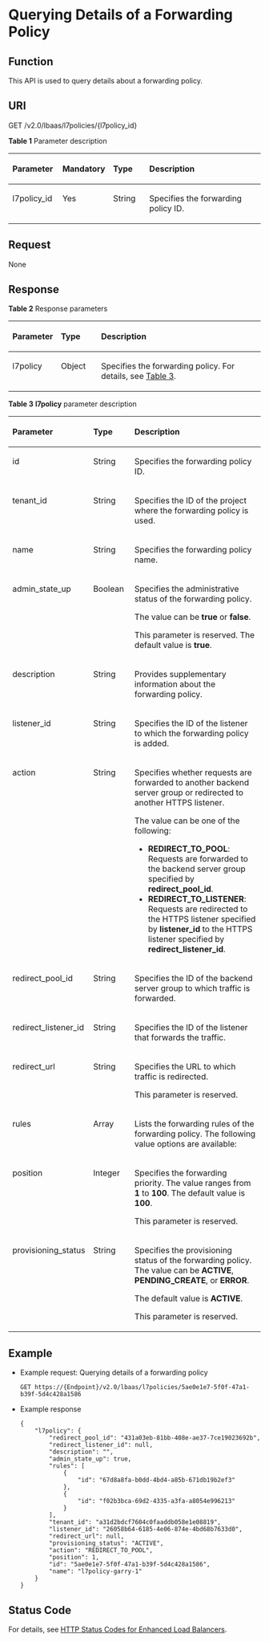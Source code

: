 # Querying Details of a Forwarding Policy<a name="EN-US_TOPIC_0136295316"></a>

## Function<a name="section169151579315"></a>

This API is used to query details about a forwarding policy.

## URI<a name="section1221617474435"></a>

GET /v2.0/lbaas/l7policies/\{l7policy\_id\}

**Table  1**  Parameter description

<a name="table158419166402"></a>
<table><thead align="left"><tr id="row19584716114011"><th class="cellrowborder" valign="top" width="20%" id="mcps1.2.5.1.1"><p id="p15841916124016"><a name="p15841916124016"></a><a name="p15841916124016"></a>Parameter</p>
</th>
<th class="cellrowborder" valign="top" width="12%" id="mcps1.2.5.1.2"><p id="p454719247712"><a name="p454719247712"></a><a name="p454719247712"></a>Mandatory</p>
</th>
<th class="cellrowborder" valign="top" width="15%" id="mcps1.2.5.1.3"><p id="p75841316164014"><a name="p75841316164014"></a><a name="p75841316164014"></a>Type</p>
</th>
<th class="cellrowborder" valign="top" width="53%" id="mcps1.2.5.1.4"><p id="p14584151674011"><a name="p14584151674011"></a><a name="p14584151674011"></a>Description</p>
</th>
</tr>
</thead>
<tbody><tr id="row17158113918463"><td class="cellrowborder" valign="top" width="20%" headers="mcps1.2.5.1.1 "><p id="p22347125362"><a name="p22347125362"></a><a name="p22347125362"></a>l7policy_id</p>
</td>
<td class="cellrowborder" valign="top" width="12%" headers="mcps1.2.5.1.2 "><p id="p145465246716"><a name="p145465246716"></a><a name="p145465246716"></a>Yes</p>
</td>
<td class="cellrowborder" valign="top" width="15%" headers="mcps1.2.5.1.3 "><p id="p11253185463216"><a name="p11253185463216"></a><a name="p11253185463216"></a>String</p>
</td>
<td class="cellrowborder" valign="top" width="53%" headers="mcps1.2.5.1.4 "><p id="p122341912133616"><a name="p122341912133616"></a><a name="p122341912133616"></a>Specifies the forwarding policy ID.</p>
</td>
</tr>
</tbody>
</table>

## Request<a name="section64891616203820"></a>

None

## Response<a name="section1475822284811"></a>

**Table  2**  Response parameters

<a name="table185961183497"></a>
<table><thead align="left"><tr id="row12658108134913"><th class="cellrowborder" valign="top" width="18%" id="mcps1.2.4.1.1"><p id="p46586844919"><a name="p46586844919"></a><a name="p46586844919"></a>Parameter</p>
</th>
<th class="cellrowborder" valign="top" width="16%" id="mcps1.2.4.1.2"><p id="p36581981493"><a name="p36581981493"></a><a name="p36581981493"></a>Type</p>
</th>
<th class="cellrowborder" valign="top" width="66%" id="mcps1.2.4.1.3"><p id="p136581817492"><a name="p136581817492"></a><a name="p136581817492"></a>Description</p>
</th>
</tr>
</thead>
<tbody><tr id="row12658785493"><td class="cellrowborder" valign="top" width="18%" headers="mcps1.2.4.1.1 "><p id="a1e31d40522f34b4b847736f330d7177c"><a name="a1e31d40522f34b4b847736f330d7177c"></a><a name="a1e31d40522f34b4b847736f330d7177c"></a>l7policy</p>
</td>
<td class="cellrowborder" valign="top" width="16%" headers="mcps1.2.4.1.2 "><p id="a8e35d965d67845119c16270f497fa3c0"><a name="a8e35d965d67845119c16270f497fa3c0"></a><a name="a8e35d965d67845119c16270f497fa3c0"></a>Object</p>
</td>
<td class="cellrowborder" valign="top" width="66%" headers="mcps1.2.4.1.3 "><p id="p16658987498"><a name="p16658987498"></a><a name="p16658987498"></a>Specifies the forwarding policy. For details, see <a href="#table77011444133616">Table 3</a>.</p>
</td>
</tr>
</tbody>
</table>

**Table  3** **l7policy**  parameter description

<a name="table77011444133616"></a>
<table><thead align="left"><tr id="en-us_topic_0136295317_row10701165673714"><th class="cellrowborder" valign="top" width="23.23%" id="mcps1.2.4.1.1"><p id="en-us_topic_0136295317_p1470214562375"><a name="en-us_topic_0136295317_p1470214562375"></a><a name="en-us_topic_0136295317_p1470214562375"></a>Parameter</p>
</th>
<th class="cellrowborder" valign="top" width="18.18%" id="mcps1.2.4.1.2"><p id="en-us_topic_0136295317_p2702105618372"><a name="en-us_topic_0136295317_p2702105618372"></a><a name="en-us_topic_0136295317_p2702105618372"></a>Type</p>
</th>
<th class="cellrowborder" valign="top" width="58.589999999999996%" id="mcps1.2.4.1.3"><p id="en-us_topic_0136295317_p770265613371"><a name="en-us_topic_0136295317_p770265613371"></a><a name="en-us_topic_0136295317_p770265613371"></a>Description</p>
</th>
</tr>
</thead>
<tbody><tr id="en-us_topic_0136295317_row1170211562375"><td class="cellrowborder" valign="top" width="23.23%" headers="mcps1.2.4.1.1 "><p id="en-us_topic_0136295317_p37021956163715"><a name="en-us_topic_0136295317_p37021956163715"></a><a name="en-us_topic_0136295317_p37021956163715"></a>id</p>
</td>
<td class="cellrowborder" valign="top" width="18.18%" headers="mcps1.2.4.1.2 "><p id="en-us_topic_0136295317_p154311194575"><a name="en-us_topic_0136295317_p154311194575"></a><a name="en-us_topic_0136295317_p154311194575"></a>String</p>
</td>
<td class="cellrowborder" valign="top" width="58.589999999999996%" headers="mcps1.2.4.1.3 "><p id="en-us_topic_0136295317_p87022056103715"><a name="en-us_topic_0136295317_p87022056103715"></a><a name="en-us_topic_0136295317_p87022056103715"></a>Specifies the forwarding policy ID.</p>
</td>
</tr>
<tr id="en-us_topic_0136295317_row5702175643718"><td class="cellrowborder" valign="top" width="23.23%" headers="mcps1.2.4.1.1 "><p id="en-us_topic_0136295317_p12491330111414"><a name="en-us_topic_0136295317_p12491330111414"></a><a name="en-us_topic_0136295317_p12491330111414"></a>tenant_id</p>
</td>
<td class="cellrowborder" valign="top" width="18.18%" headers="mcps1.2.4.1.2 "><p id="en-us_topic_0136295317_p1949510305143"><a name="en-us_topic_0136295317_p1949510305143"></a><a name="en-us_topic_0136295317_p1949510305143"></a>String</p>
</td>
<td class="cellrowborder" valign="top" width="58.589999999999996%" headers="mcps1.2.4.1.3 "><p id="en-us_topic_0136295317_p5927193621418"><a name="en-us_topic_0136295317_p5927193621418"></a><a name="en-us_topic_0136295317_p5927193621418"></a>Specifies the ID of the project where the forwarding policy is used.</p>
</td>
</tr>
<tr id="en-us_topic_0136295317_row67026562371"><td class="cellrowborder" valign="top" width="23.23%" headers="mcps1.2.4.1.1 "><p id="en-us_topic_0136295317_p97021056173713"><a name="en-us_topic_0136295317_p97021056173713"></a><a name="en-us_topic_0136295317_p97021056173713"></a>name</p>
</td>
<td class="cellrowborder" valign="top" width="18.18%" headers="mcps1.2.4.1.2 "><p id="en-us_topic_0136295317_p9702105619373"><a name="en-us_topic_0136295317_p9702105619373"></a><a name="en-us_topic_0136295317_p9702105619373"></a>String</p>
</td>
<td class="cellrowborder" valign="top" width="58.589999999999996%" headers="mcps1.2.4.1.3 "><p id="en-us_topic_0136295317_p57021564370"><a name="en-us_topic_0136295317_p57021564370"></a><a name="en-us_topic_0136295317_p57021564370"></a>Specifies the forwarding policy name.</p>
</td>
</tr>
<tr id="en-us_topic_0136295317_row17021156193714"><td class="cellrowborder" valign="top" width="23.23%" headers="mcps1.2.4.1.1 "><p id="en-us_topic_0136295317_p1570220562375"><a name="en-us_topic_0136295317_p1570220562375"></a><a name="en-us_topic_0136295317_p1570220562375"></a>admin_state_up</p>
</td>
<td class="cellrowborder" valign="top" width="18.18%" headers="mcps1.2.4.1.2 "><p id="en-us_topic_0136295317_p270220563373"><a name="en-us_topic_0136295317_p270220563373"></a><a name="en-us_topic_0136295317_p270220563373"></a>Boolean</p>
</td>
<td class="cellrowborder" valign="top" width="58.589999999999996%" headers="mcps1.2.4.1.3 "><p id="en-us_topic_0136295317_p935075494818"><a name="en-us_topic_0136295317_p935075494818"></a><a name="en-us_topic_0136295317_p935075494818"></a>Specifies the administrative status of the forwarding policy.</p>
<p id="en-us_topic_0136295317_p535095417489"><a name="en-us_topic_0136295317_p535095417489"></a><a name="en-us_topic_0136295317_p535095417489"></a>The value can be <strong id="en-us_topic_0136295317_b12787918559"><a name="en-us_topic_0136295317_b12787918559"></a><a name="en-us_topic_0136295317_b12787918559"></a>true</strong> or <strong id="en-us_topic_0136295317_b1579692551"><a name="en-us_topic_0136295317_b1579692551"></a><a name="en-us_topic_0136295317_b1579692551"></a>false</strong>.</p>
<p id="en-us_topic_0136295317_p1788713318331"><a name="en-us_topic_0136295317_p1788713318331"></a><a name="en-us_topic_0136295317_p1788713318331"></a>This parameter is reserved. The default value is <strong id="en-us_topic_0136295317_b61614114312"><a name="en-us_topic_0136295317_b61614114312"></a><a name="en-us_topic_0136295317_b61614114312"></a>true</strong>.</p>
</td>
</tr>
<tr id="en-us_topic_0136295317_row87021656103712"><td class="cellrowborder" valign="top" width="23.23%" headers="mcps1.2.4.1.1 "><p id="en-us_topic_0136295317_p147021156163720"><a name="en-us_topic_0136295317_p147021156163720"></a><a name="en-us_topic_0136295317_p147021156163720"></a>description</p>
</td>
<td class="cellrowborder" valign="top" width="18.18%" headers="mcps1.2.4.1.2 "><p id="en-us_topic_0136295317_p2702105663711"><a name="en-us_topic_0136295317_p2702105663711"></a><a name="en-us_topic_0136295317_p2702105663711"></a>String</p>
</td>
<td class="cellrowborder" valign="top" width="58.589999999999996%" headers="mcps1.2.4.1.3 "><p id="en-us_topic_0136295317_p163501654104816"><a name="en-us_topic_0136295317_p163501654104816"></a><a name="en-us_topic_0136295317_p163501654104816"></a>Provides supplementary information about the forwarding policy.</p>
</td>
</tr>
<tr id="en-us_topic_0136295317_row1970325673717"><td class="cellrowborder" valign="top" width="23.23%" headers="mcps1.2.4.1.1 "><p id="en-us_topic_0136295317_p207031656133714"><a name="en-us_topic_0136295317_p207031656133714"></a><a name="en-us_topic_0136295317_p207031656133714"></a>listener_id</p>
</td>
<td class="cellrowborder" valign="top" width="18.18%" headers="mcps1.2.4.1.2 "><p id="en-us_topic_0136295317_p1851734175713"><a name="en-us_topic_0136295317_p1851734175713"></a><a name="en-us_topic_0136295317_p1851734175713"></a>String</p>
</td>
<td class="cellrowborder" valign="top" width="58.589999999999996%" headers="mcps1.2.4.1.3 "><p id="en-us_topic_0136295317_p183501454194816"><a name="en-us_topic_0136295317_p183501454194816"></a><a name="en-us_topic_0136295317_p183501454194816"></a>Specifies the ID of the listener to which the forwarding policy is added.</p>
</td>
</tr>
<tr id="en-us_topic_0136295317_row1970317567371"><td class="cellrowborder" valign="top" width="23.23%" headers="mcps1.2.4.1.1 "><p id="en-us_topic_0136295317_p17703115614375"><a name="en-us_topic_0136295317_p17703115614375"></a><a name="en-us_topic_0136295317_p17703115614375"></a>action</p>
</td>
<td class="cellrowborder" valign="top" width="18.18%" headers="mcps1.2.4.1.2 "><p id="en-us_topic_0136295317_p1170365623715"><a name="en-us_topic_0136295317_p1170365623715"></a><a name="en-us_topic_0136295317_p1170365623715"></a>String</p>
</td>
<td class="cellrowborder" valign="top" width="58.589999999999996%" headers="mcps1.2.4.1.3 "><p id="en-us_topic_0136295317_p2351954164814"><a name="en-us_topic_0136295317_p2351954164814"></a><a name="en-us_topic_0136295317_p2351954164814"></a>Specifies whether requests are forwarded to another backend server group or redirected to another HTTPS listener.</p>
<p id="en-us_topic_0136295317_p13351145412483"><a name="en-us_topic_0136295317_p13351145412483"></a><a name="en-us_topic_0136295317_p13351145412483"></a>The value can be one of the following:</p>
<a name="en-us_topic_0136295317_ul203511354204814"></a><a name="en-us_topic_0136295317_ul203511354204814"></a><ul id="en-us_topic_0136295317_ul203511354204814"><li><strong id="en-us_topic_0136295317_b17722184917467"><a name="en-us_topic_0136295317_b17722184917467"></a><a name="en-us_topic_0136295317_b17722184917467"></a>REDIRECT_TO_POOL</strong>: Requests are forwarded to the backend server group specified by <strong id="en-us_topic_0136295317_b372316496462"><a name="en-us_topic_0136295317_b372316496462"></a><a name="en-us_topic_0136295317_b372316496462"></a>redirect_pool_id</strong>.</li><li><strong id="en-us_topic_0136295317_b194119527467"><a name="en-us_topic_0136295317_b194119527467"></a><a name="en-us_topic_0136295317_b194119527467"></a>REDIRECT_TO_LISTENER</strong>: Requests are redirected to the HTTPS listener specified by <strong id="en-us_topic_0136295317_b204255216464"><a name="en-us_topic_0136295317_b204255216464"></a><a name="en-us_topic_0136295317_b204255216464"></a>listener_id</strong> to the HTTPS listener specified by <strong id="en-us_topic_0136295317_b114311529462"><a name="en-us_topic_0136295317_b114311529462"></a><a name="en-us_topic_0136295317_b114311529462"></a>redirect_listener_id</strong>.</li></ul>
</td>
</tr>
<tr id="en-us_topic_0136295317_row77039560374"><td class="cellrowborder" valign="top" width="23.23%" headers="mcps1.2.4.1.1 "><p id="en-us_topic_0136295317_p6703195611375"><a name="en-us_topic_0136295317_p6703195611375"></a><a name="en-us_topic_0136295317_p6703195611375"></a>redirect_pool_id</p>
</td>
<td class="cellrowborder" valign="top" width="18.18%" headers="mcps1.2.4.1.2 "><p id="en-us_topic_0136295317_p9983113655710"><a name="en-us_topic_0136295317_p9983113655710"></a><a name="en-us_topic_0136295317_p9983113655710"></a>String</p>
</td>
<td class="cellrowborder" valign="top" width="58.589999999999996%" headers="mcps1.2.4.1.3 "><p id="en-us_topic_0136295317_p142211521194918"><a name="en-us_topic_0136295317_p142211521194918"></a><a name="en-us_topic_0136295317_p142211521194918"></a>Specifies the ID of the backend server group to which traffic is forwarded.</p>
</td>
</tr>
<tr id="en-us_topic_0136295317_row461412820402"><td class="cellrowborder" valign="top" width="23.23%" headers="mcps1.2.4.1.1 "><p id="en-us_topic_0136295317_p35992015134018"><a name="en-us_topic_0136295317_p35992015134018"></a><a name="en-us_topic_0136295317_p35992015134018"></a>redirect_listener_id</p>
</td>
<td class="cellrowborder" valign="top" width="18.18%" headers="mcps1.2.4.1.2 "><p id="en-us_topic_0136295317_p859901512401"><a name="en-us_topic_0136295317_p859901512401"></a><a name="en-us_topic_0136295317_p859901512401"></a>String</p>
</td>
<td class="cellrowborder" valign="top" width="58.589999999999996%" headers="mcps1.2.4.1.3 "><p id="en-us_topic_0136295317_p722113215492"><a name="en-us_topic_0136295317_p722113215492"></a><a name="en-us_topic_0136295317_p722113215492"></a>Specifies the ID of the listener that forwards the traffic.</p>
</td>
</tr>
<tr id="en-us_topic_0136295317_row9703135610377"><td class="cellrowborder" valign="top" width="23.23%" headers="mcps1.2.4.1.1 "><p id="en-us_topic_0136295317_p18703195613712"><a name="en-us_topic_0136295317_p18703195613712"></a><a name="en-us_topic_0136295317_p18703195613712"></a>redirect_url</p>
</td>
<td class="cellrowborder" valign="top" width="18.18%" headers="mcps1.2.4.1.2 "><p id="en-us_topic_0136295317_p18703155693720"><a name="en-us_topic_0136295317_p18703155693720"></a><a name="en-us_topic_0136295317_p18703155693720"></a>String</p>
</td>
<td class="cellrowborder" valign="top" width="58.589999999999996%" headers="mcps1.2.4.1.3 "><p id="en-us_topic_0136295317_p1714910214509"><a name="en-us_topic_0136295317_p1714910214509"></a><a name="en-us_topic_0136295317_p1714910214509"></a>Specifies the URL to which traffic is redirected.</p>
<p id="en-us_topic_0136295317_p914972185020"><a name="en-us_topic_0136295317_p914972185020"></a><a name="en-us_topic_0136295317_p914972185020"></a>This parameter is reserved.</p>
</td>
</tr>
<tr id="en-us_topic_0136295317_row5703956183715"><td class="cellrowborder" valign="top" width="23.23%" headers="mcps1.2.4.1.1 "><p id="en-us_topic_0136295317_p18703155613719"><a name="en-us_topic_0136295317_p18703155613719"></a><a name="en-us_topic_0136295317_p18703155613719"></a>rules</p>
</td>
<td class="cellrowborder" valign="top" width="18.18%" headers="mcps1.2.4.1.2 "><p id="en-us_topic_0136295317_p1970375611378"><a name="en-us_topic_0136295317_p1970375611378"></a><a name="en-us_topic_0136295317_p1970375611378"></a>Array</p>
</td>
<td class="cellrowborder" valign="top" width="58.589999999999996%" headers="mcps1.2.4.1.3 "><p id="en-us_topic_0136295317_p1870195534814"><a name="en-us_topic_0136295317_p1870195534814"></a><a name="en-us_topic_0136295317_p1870195534814"></a>Lists the forwarding rules of the forwarding policy. The following value options are available:</p>
</td>
</tr>
<tr id="en-us_topic_0136295317_row1970312566375"><td class="cellrowborder" valign="top" width="23.23%" headers="mcps1.2.4.1.1 "><p id="en-us_topic_0136295317_p770375663720"><a name="en-us_topic_0136295317_p770375663720"></a><a name="en-us_topic_0136295317_p770375663720"></a>position</p>
</td>
<td class="cellrowborder" valign="top" width="18.18%" headers="mcps1.2.4.1.2 "><p id="en-us_topic_0136295317_p1870319564378"><a name="en-us_topic_0136295317_p1870319564378"></a><a name="en-us_topic_0136295317_p1870319564378"></a>Integer</p>
</td>
<td class="cellrowborder" valign="top" width="58.589999999999996%" headers="mcps1.2.4.1.3 "><p id="en-us_topic_0136295317_p0275145775019"><a name="en-us_topic_0136295317_p0275145775019"></a><a name="en-us_topic_0136295317_p0275145775019"></a>Specifies the forwarding priority. The value ranges from <strong id="en-us_topic_0136295317_b2339175913554"><a name="en-us_topic_0136295317_b2339175913554"></a><a name="en-us_topic_0136295317_b2339175913554"></a>1</strong> to <strong id="en-us_topic_0136295317_b43407596558"><a name="en-us_topic_0136295317_b43407596558"></a><a name="en-us_topic_0136295317_b43407596558"></a>100</strong>. The default value is <strong id="en-us_topic_0136295317_b842352706165234"><a name="en-us_topic_0136295317_b842352706165234"></a><a name="en-us_topic_0136295317_b842352706165234"></a>100</strong>.</p>
<p id="en-us_topic_0136295317_p122771157115019"><a name="en-us_topic_0136295317_p122771157115019"></a><a name="en-us_topic_0136295317_p122771157115019"></a>This parameter is reserved.</p>
</td>
</tr>
<tr id="en-us_topic_0136295317_row870395643716"><td class="cellrowborder" valign="top" width="23.23%" headers="mcps1.2.4.1.1 "><p id="en-us_topic_0136295317_p6704256183713"><a name="en-us_topic_0136295317_p6704256183713"></a><a name="en-us_topic_0136295317_p6704256183713"></a>provisioning_status</p>
</td>
<td class="cellrowborder" valign="top" width="18.18%" headers="mcps1.2.4.1.2 "><p id="en-us_topic_0136295317_p170405683718"><a name="en-us_topic_0136295317_p170405683718"></a><a name="en-us_topic_0136295317_p170405683718"></a>String</p>
</td>
<td class="cellrowborder" valign="top" width="58.589999999999996%" headers="mcps1.2.4.1.3 "><p id="en-us_topic_0136295317_p14704205693714"><a name="en-us_topic_0136295317_p14704205693714"></a><a name="en-us_topic_0136295317_p14704205693714"></a>Specifies the provisioning status of the forwarding policy. The value can be <strong id="en-us_topic_0136295317_b815719212269"><a name="en-us_topic_0136295317_b815719212269"></a><a name="en-us_topic_0136295317_b815719212269"></a>ACTIVE</strong>, <strong id="en-us_topic_0136295317_b116291426162611"><a name="en-us_topic_0136295317_b116291426162611"></a><a name="en-us_topic_0136295317_b116291426162611"></a>PENDING_CREATE</strong>, or <strong id="en-us_topic_0136295317_b95901229192611"><a name="en-us_topic_0136295317_b95901229192611"></a><a name="en-us_topic_0136295317_b95901229192611"></a>ERROR</strong>.</p>
<p id="en-us_topic_0136295317_p178421832011"><a name="en-us_topic_0136295317_p178421832011"></a><a name="en-us_topic_0136295317_p178421832011"></a>The default value is <strong id="en-us_topic_0136295317_b24467134563"><a name="en-us_topic_0136295317_b24467134563"></a><a name="en-us_topic_0136295317_b24467134563"></a>ACTIVE</strong>.</p>
<p id="en-us_topic_0136295317_p210952312206"><a name="en-us_topic_0136295317_p210952312206"></a><a name="en-us_topic_0136295317_p210952312206"></a>This parameter is reserved.</p>
</td>
</tr>
</tbody>
</table>

## Example<a name="section15975181216365"></a>

-   Example request: Querying details of a forwarding policy

    ```
    GET https://{Endpoint}/v2.0/lbaas/l7policies/5ae0e1e7-5f0f-47a1-b39f-5d4c428a1586
    ```

-   Example response

    ```
    {
        "l7policy": {
            "redirect_pool_id": "431a03eb-81bb-408e-ae37-7ce19023692b", 
            "redirect_listener_id": null, 
            "description": "", 
            "admin_state_up": true, 
            "rules": [
                {
                    "id": "67d8a8fa-b0dd-4bd4-a85b-671db19b2ef3"
                }, 
                {
                    "id": "f02b3bca-69d2-4335-a3fa-a8054e996213"
                }
            ], 
            "tenant_id": "a31d2bdcf7604c0faaddb058e1e08819", 
            "listener_id": "26058b64-6185-4e06-874e-4bd68b7633d0", 
            "redirect_url": null, 
            "provisioning_status": "ACTIVE",
            "action": "REDIRECT_TO_POOL", 
            "position": 1, 
            "id": "5ae0e1e7-5f0f-47a1-b39f-5d4c428a1586", 
            "name": "l7policy-garry-1"
        }
    }
    ```


## Status Code<a name="section6200237145116"></a>

For details, see  [HTTP Status Codes for Enhanced Load Balancers](http-status-codes-for-enhanced-load-balancers.md).

